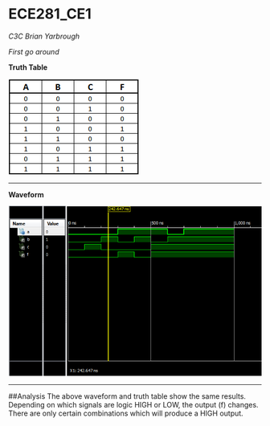 ECE281_CE1
==========
_C3C Brian Yarbrough_

_First go around_


**Truth Table**

![alt text](https://github.com/byarbrough/ECE281_CE1/blob/master/table.PNG?raw=true "Truth Table")

----

**Waveform**

![alt text](https://github.com/byarbrough/ECE281_CE1/blob/master/waveform.PNG?raw=true "Waveform Image")

---

##Analysis
The above waveform and truth table show the same results.
Depending on which signals are logic HIGH or LOW, the output (f) changes.
There are only certain combinations which will produce a HIGH output.
